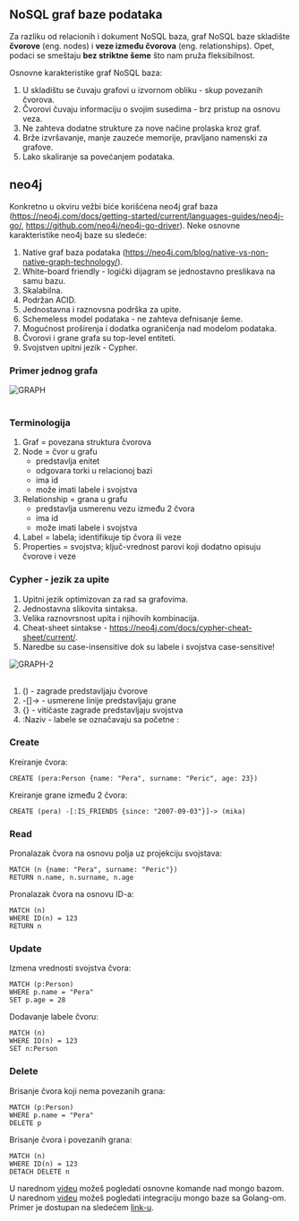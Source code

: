 ## NoSQL graf baze podataka

Za razliku od relacionih i dokument NoSQL baza, graf NoSQL baze skladište **čvorove** (eng. nodes) i **veze između čvorova** (eng. relationships). Opet, podaci se smeštaju **bez striktne šeme** što nam pruža fleksibilnost.

Osnovne karakteristike graf NoSQL baza:
1. U skladištu se čuvaju grafovi u
izvornom obliku - skup povezanih
čvorova.
2. Čvorovi čuvaju informaciju o svojim
susedima - brz pristup na osnovu veza.
3. Ne zahteva dodatne strukture za nove
načine prolaska kroz graf.
4. Brže izvršavanje, manje zauzeće
memorije, pravljano namenski za
grafove.
5. Lako skaliranje sa povećanjem
podataka.

## neo4j

Konkretno u okviru vežbi biće korišćena neo4j graf baza (https://neo4j.com/docs/getting-started/current/languages-guides/neo4j-go/, https://github.com/neo4j/neo4j-go-driver). Neke osnovne karakteristike neo4j baze su sledeće: 

1. Native graf baza podataka (https://neo4j.com/blog/native-vs-non-native-graph-technology/).
2. White-board friendly - logički dijagram se jednostavno preslikava na samu bazu.
3. Skalabilna.
4. Podržan ACID.
5. Jednostavna i raznovsna podrška za upite.
6. Schemeless model podataka - ne zahteva defnisanje šeme.
7. Mogućnost proširenja i dodatka ograničenja nad modelom podataka.
8. Čvorovi i grane grafa su top-level entiteti.
9. Svojstven upitni jezik - Cypher.

### Primer jednog grafa

<img src="https://i.ibb.co/PzmjCJS/GRAPH.png" alt="GRAPH" border="0"><br /><br />


### Terminologija

1. Graf = povezana struktura čvorova  
2. Node = čvor u grafu  
    - predstavlja enitet  
    - odgovara torki u relacionoj bazi  
    - ima id  
    - može imati labele i svojstva  
3. Relationship = grana u grafu  
    - predstavlja usmerenu vezu između 2 čvora  
    - ima id  
    - može imati labele i svojstva  
4. Label = labela; identifikuje tip čvora ili veze  
5. Properties = svojstva; ključ-vrednost parovi koji dodatno opisuju čvorove i veze

### Cypher - jezik za upite

1. Upitni jezik optimizovan za rad sa grafovima.  
2. Jednostavna slikovita sintaksa.  
3. Velika raznovrsnost upita i njihovih kombinacija.  
4. Cheat-sheet sintakse - https://neo4j.com/docs/cypher-cheat-sheet/current/.  
5. Naredbe su case-insensitive dok su labele i svojstva case-sensitive!  

<img src="https://i.ibb.co/VJk9vTr/GRAPH-2.png" alt="GRAPH-2" border="0"><br /><br />

1. () - zagrade predstavljaju čvorove
2. -[]-> - usmerene linije predstavljaju grane
3. {} - vitičaste zagrade predstavljaju svojstva
4. :Naziv - labele se označavaju sa početne :

### Create
Kreiranje čvora:
```
CREATE (pera:Person {name: "Pera", surname: "Peric", age: 23})
```

Kreiranje grane između 2 čvora:
```
CREATE (pera) -[:IS_FRIENDS {since: "2007-09-03"}]-> (mika)
```

### Read

Pronalazak čvora na osnovu polja uz projekciju svojstava:

```
MATCH (n {name: "Pera", surname: "Peric"})
RETURN n.name, n.surname, n.age
```
Pronalazak čvora na osnovu ID-a:
```
MATCH (n)
WHERE ID(n) = 123
RETURN n
```

### Update

Izmena vrednosti svojstva čvora:
```
MATCH (p:Person)
WHERE p.name = "Pera"
SET p.age = 28
```
Dodavanje labele čvoru:
```
MATCH (n)
WHERE ID(n) = 123
SET n:Person
```
### Delete
Brisanje čvora koji nema povezanih grana:
```
MATCH (p:Person)
WHERE p.name = "Pera"
DELETE p
```
Brisanje čvora i povezanih grana:
```
MATCH (n)
WHERE ID(n) = 123
DETACH DELETE n
```  

U narednom <a href='https://www.youtube.com/watch?v=NkIjs4263e4'>videu</a> možeš pogledati osnovne komande nad mongo bazom.  
U narednom <a href='https://www.youtube.com/watch?v=T7ihrC0ZuSM'>videu</a> možeš pogledati integraciju mongo baze sa Golang-om.  
Primer je dostupan na sledećem <a href=''>link-u</a>.  
